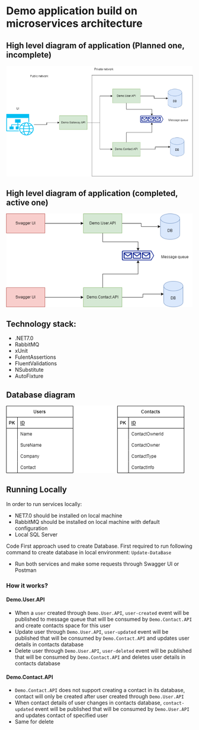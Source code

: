 # Demo application build on microservices architecture

## High level diagram of application (Planned one, incomplete)

![component-diagram.png](./docs/component-diagram.png)

## High level diagram of application (completed, active one)
![component-diagram-active.png](./docs/component-diagram-active.png)

## Technology stack:
 - .NET7.0
 - RabbitMQ
 - xUnit
 - FulentAssertions
 - FluentValidations
 - NSubstitute
 - AutoFixture

 ## Database diagram
 ![component-diagram-database.png](./docs/component-diagram-database.png)

 ## Running Locally

 In order to run services locally:
 - NET7.0 should be installed on local machine
 - RabbitMQ should be installed on local machine with default configuration
 - Local SQL Server

 Code First approach used to create Database. First required to run following command to create database in local environment:
`Update-DataBase`

- Run both services and make some requests through Swagger UI or Postman

### How it works?

#### Demo.User.API
- When a `user` created through `Demo.User.API`, `user-created` event will be published to message queue that will be consumed by `Demo.Contact.API` and create contacts space for this user
- Update user through `Demo.User.API`, `user-updated` event will be published that will be consumed by `Demo.Contact.API` and updates user details in contacts database
- Delete user through `Demo.User.API`, `user-deleted` event will be published that will be consumed by `Demo.Contact.API` and deletes user details in contacts database

#### Demo.Contact.API
- `Demo.Contact.API` does not support creating a contact in its database, contact will only be created after user created through `Demo.User.API`
- When contact details of user changes in contacts database, `contact-updated` event will be published that will be consumed by `Demo.User.API` and updates contact of specified user
- Same for delete